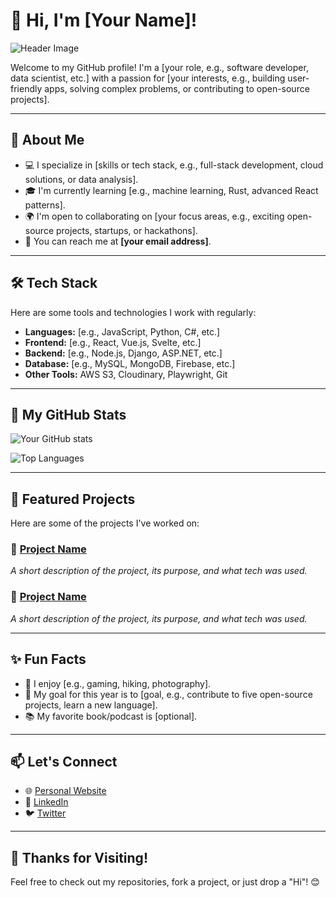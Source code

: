 # 👋 Hi, I'm [Your Name]!

![Header Image](https://via.placeholder.com/1000x300) <!-- Replace with your own banner image link -->

Welcome to my GitHub profile! I'm a [your role, e.g., software developer, data scientist, etc.] with a passion for [your interests, e.g., building user-friendly apps, solving complex problems, or contributing to open-source projects].

---

## 🚀 About Me

- 💻 I specialize in [skills or tech stack, e.g., full-stack development, cloud solutions, or data analysis].
- 🎓 I'm currently learning [e.g., machine learning, Rust, advanced React patterns].
- 🌍 I'm open to collaborating on [your focus areas, e.g., exciting open-source projects, startups, or hackathons].
- 📧 You can reach me at **[your email address]**.

---

## 🛠️ Tech Stack

Here are some tools and technologies I work with regularly:

- **Languages:** [e.g., JavaScript, Python, C#, etc.]
- **Frontend:** [e.g., React, Vue.js, Svelte, etc.]
- **Backend:** [e.g., Node.js, Django, ASP.NET, etc.]
- **Database:** [e.g., MySQL, MongoDB, Firebase, etc.]
- **Other Tools:** AWS S3, Cloudinary, Playwright, Git

---

## 🌟 My GitHub Stats

![Your GitHub stats](https://github-readme-stats.vercel.app/api?username=your-github-username&show_icons=true&theme=radical)

![Top Languages](https://github-readme-stats.vercel.app/api/top-langs/?username=your-github-username&layout=compact&theme=radical)

---

## 📌 Featured Projects

Here are some of the projects I've worked on:

### 🔗 [Project Name](https://github.com/your-repo-link)
_A short description of the project, its purpose, and what tech was used._

### 🔗 [Project Name](https://github.com/your-repo-link)
_A short description of the project, its purpose, and what tech was used._

---

## ✨ Fun Facts

- 🌟 I enjoy [e.g., gaming, hiking, photography].
- 🎯 My goal for this year is to [goal, e.g., contribute to five open-source projects, learn a new language].
- 📚 My favorite book/podcast is [optional].

---

## 📫 Let's Connect

- 🌐 [Personal Website](https://your-website.com)
- 💼 [LinkedIn](https://linkedin.com/in/your-profile)
- 🐦 [Twitter](https://twitter.com/your-username)

---

## 🎉 Thanks for Visiting!

Feel free to check out my repositories, fork a project, or just drop a "Hi"! 😊
